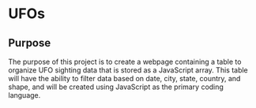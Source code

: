 # UFOs

## Purpose

The purpose of this project is to create a webpage containing a table to organize UFO sighting data that is stored as a JavaScript array.  This table will have the ability to filter data based on date, city, state, country, and shape, and will be created using JavaScript as the primary coding language.
